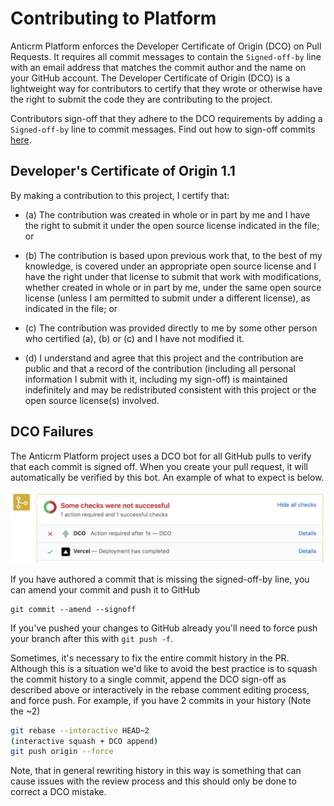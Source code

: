 # Contributing to Platform

Anticrm Platform enforces the Developer Certificate of Origin (DCO) on Pull Requests. It requires all commit messages to contain the `Signed-off-by` line with an email address that matches the commit author and the name on your GitHub account. The Developer Certificate of Origin (DCO) is a lightweight way for contributors to certify that they wrote or otherwise have the right to submit the code they are contributing to the project. 

Contributors sign-off that they adhere to the DCO requirements by adding a `Signed-off-by` line to commit messages. Find out how to sign-off commits [here](help/how-to-signoff.md).

## Developer's Certificate of Origin 1.1

By making a contribution to this project, I certify that:

* (a) The contribution was created in whole or in part by me and I
  have the right to submit it under the open source license
  indicated in the file; or

* (b) The contribution is based upon previous work that, to the best
  of my knowledge, is covered under an appropriate open source
  license and I have the right under that license to submit that
  work with modifications, whether created in whole or in part
  by me, under the same open source license (unless I am
  permitted to submit under a different license), as indicated
  in the file; or

* (c) The contribution was provided directly to me by some other
  person who certified (a), (b) or (c) and I have not modified
  it.

* (d) I understand and agree that this project and the contribution
  are public and that a record of the contribution (including all
  personal information I submit with it, including my sign-off) is
  maintained indefinitely and may be redistributed consistent with
  this project or the open source license(s) involved.

## DCO Failures

The Anticrm Platform project uses a DCO bot for all GitHub pulls to verify that each commit is signed off. When you create your pull request, it will automatically be verified by this bot. An example of what to expect is below.

![DCO Failure](help/images/dco-failure.png)

If you have authored a commit that is missing the signed-off-by line, you can amend your commit and push it to GitHub
```
git commit --amend --signoff
```
If you've pushed your changes to GitHub already you'll need to force push your branch after this with `git push -f`.

Sometimes, it's necessary to fix the entire commit history in the PR. Although this is a situation we'd like to avoid the best practice is to squash the commit history to a single commit, append the DCO sign-off as described above or interactively in the rebase comment editing process, and force push. For example, if you have 2 commits in your history (Note the ~2)

```bash
git rebase --interactive HEAD~2
(interactive squash + DCO append)
git push origin --force
```

Note, that in general rewriting history in this way is something that can cause issues with the review process and this should only be done to correct a DCO mistake.
